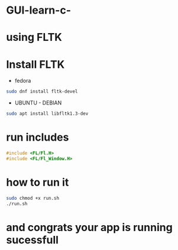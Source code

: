# GUI-learn-c-
# using FLTK 
# Install FLTK
- fedora 
```bash
sudo dnf install fltk-devel
```
- UBUNTU - DEBIAN
```bash
sudo apt install libfltk1.3-dev
```

# run includes 
```cpp
#include <FL/Fl.H>
#include <FL/Fl_Window.H>
```
# how to run it 
```bash
sudo chmod +x run.sh
./run.sh
```
# and congrats your app is running sucessfull


